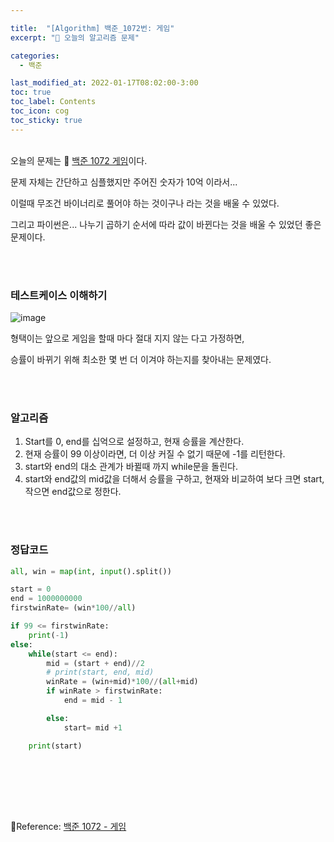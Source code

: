 ```yaml
---

title:  "[Algorithm] 백준_1072번: 게임"
excerpt: "🥳 오늘의 알고리즘 문제"

categories:
  - 백준

last_modified_at: 2022-01-17T08:02:00-3:00
toc: true
toc_label: Contents
toc_icon: cog
toc_sticky: true
---
```


<br />오늘의  문제는 🚀 <a href="https://www.acmicpc.net/problem/1072" target="_blank">백준 1072 게임</a>이다. 

문제 자체는 간단하고 심플했지만 주어진 숫자가 10억 이라서...

이럴때 무조건 바이너리로 풀어야 하는 것이구나 라는 것을 배울 수 있었다.

그리고 파이썬은... 나누기 곱하기 순서에 따라 값이 바뀐다는 것을 배울 수 있었던 좋은 문제이다.

<br /><br />

### 테스트케이스 이해하기

![image](https://user-images.githubusercontent.com/42812764/149790237-2fac2bea-0dfa-40d3-8f46-e36153962e10.png)

형택이는 앞으로 게임을 할때 마다 절대 지지 않는 다고 가정하면,

승률이 바뀌기 위해 최소한 몇 번 더 이겨야 하는지를 찾아내는 문제였다. 

<br /><br />

### 알고리즘

1. Start를 0, end를 십억으로 설정하고, 현재 승률을 계산한다.
2. 현재 승률이 99 이상이라면, 더 이상 커질 수 없기 때문에 -1를 리턴한다.
3. start와 end의 대소 관계가 바뀔때 까지 while문을 돌린다.
4. start와 end값의 mid값을 더해서 승률을 구하고, 현재와 비교하여 보다 크면 start, 작으면 end값으로 정한다.

<br /><br />

### 정답코드

```python
all, win = map(int, input().split())

start = 0
end = 1000000000
firstwinRate= (win*100//all)

if 99 <= firstwinRate:
    print(-1)
else:
    while(start <= end):
        mid = (start + end)//2
        # print(start, end, mid)
        winRate = (win+mid)*100//(all+mid)
        if winRate > firstwinRate:
            end = mid - 1

        else:
            start= mid +1

    print(start)
```

<br /><br />

<br />

<br />

🚀Reference:  <a href="https://www.acmicpc.net/problem/1072" target="_blank">백준 1072 - 게임</a><br />



